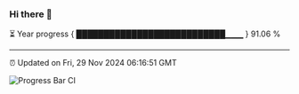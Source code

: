 ### Hi there 👋

⏳ Year progress { ███████████████████████████▁▁▁ } 91.06 %

---

⏰ Updated on Fri, 29 Nov 2024 06:16:51 GMT

![Progress Bar CI](https://github.com/code-lakshay/GitHub-Actions-Demo/workflows/Progress%20Bar%20CI/badge.svg)
